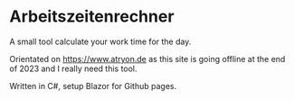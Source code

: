 # Arbeitszeitenrechner

A small tool calculate your work time for the day.

Orientated on https://www.atryon.de as this site is going offline at the end of 2023 and I really need this tool.

Written in C#, setup Blazor for Github pages.
